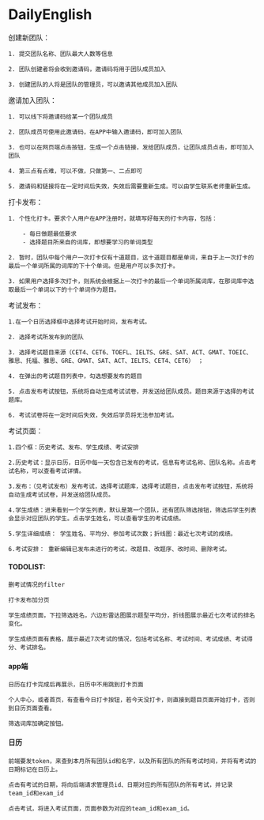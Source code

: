 # DailyEnglish
创建新团队：

    1. 提交团队名称、团队最大人数等信息

    2. 团队创建者将会收到邀请码，邀请码将用于团队成员加入

    3. 创建团队的人将是团队的管理员，可以邀请其他成员加入团队

邀请加入团队：

    1. 可以线下将邀请码给某一个团队成员

    2. 团队成员可使用此邀请码，在APP中输入邀请码，即可加入团队

    3. 也可以在网页端点击按钮，生成一个点击链接，发给团队成员，让团队成员点击，即可加入团队

    4. 第三点有点难，可以不做，只做第一、二点即可

    5. 邀请码和链接将在一定时间后失效，失效后需要重新生成。可以由学生联系老师重新生成。
打卡发布：

    1. 个性化打卡。要求个人用户在APP注册时，就填写好每天的打卡内容，包括：

        - 每日做题最低要求
        - 选择题目所来自的词库，即想要学习的单词类型
        
    2. 暂时，团队中每个用户一次打卡仅有十道题目，这十道题目都是单词，来自于上一次打卡的最后一个单词所属的词库的下十个单词。但是用户可以多次打卡。

    3. 如果用户选择多次打卡，则系统会根据上一次打卡的最后一个单词所属词库，在那词库中选取最后一个单词以下的十个单词作为题目。

考试发布： 

    1.在一个日历选择框中选择考试开始时间，发布考试。
    
    2. 选择考试所发布到的团队

    3. 选择考试题目来源（CET4、CET6、TOEFL、IELTS、GRE、SAT、ACT、GMAT、TOEIC、雅思、托福、雅思、GRE、GMAT、SAT、ACT、IELTS、CET4、CET6） ；

    4. 在弹出的考试题目列表中，勾选想要发布的题目
 
    5. 点击发布考试按钮，系统将自动生成考试试卷，并发送给团队成员。题目来源于选择的考试题库。

    6. 考试试卷将在一定时间后失效，失效后学员将无法参加考试。

考试页面：

    1.四个框：历史考试、发布、学生成绩、考试安排

    2.历史考试：显示日历，日历中每一天包含已发布的考试，信息有考试名称、团队名称。点击考试名称，可以查看考试详情。

    3.发布：（见考试发布）发布考试，选择考试题库，选择考试题目，点击发布考试按钮，系统将自动生成考试试卷，并发送给团队成员。

    4.学生成绩：进来看到一个学生列表，默认是第一个团队，还有团队筛选按钮，筛选后学生列表会显示对应团队的学生。点击学生姓名，可以查看学生的考试成绩。

    5.学生详细成绩： 学生姓名、平均分、参加考试次数；折线图：最近七次考试的成绩。

    6.考试安排： 重新编辑已发布未进行的考试，改题目、改题序、改时间、删除考试。

#### TODOLIST:
    删考试情况的filter

    打卡发布加分页

    学生成绩页面，下拉筛选姓名，六边形雷达图展示题型平均分，折线图展示最近七次考试的排名变化。

    学生成绩页面有表格，展示最近7次考试的情况，包括考试名称、考试时间、考试成绩、考试得分、考试排名。

#### app端

    日历在打卡完成后再展示，日历中不用跳到打卡页面

    个人中心，或者首页，有查看今日打卡按钮，若今天没打卡，则直接到题目页面开始打卡，否则到日历页面查看。

    筛选词库加确定按钮。

#### 日历

    前端要发token，来查到本月所有团队id和名字，以及所有团队的所有考试时间，并将有考试的日期标记在日历上。

    点击有考试的日期，将向后端请求管理员id、日期对应的所有团队的所有考试，并记录team_id和exam_id

    点击考试，将进入考试页面，页面参数为对应的team_id和exam_id。